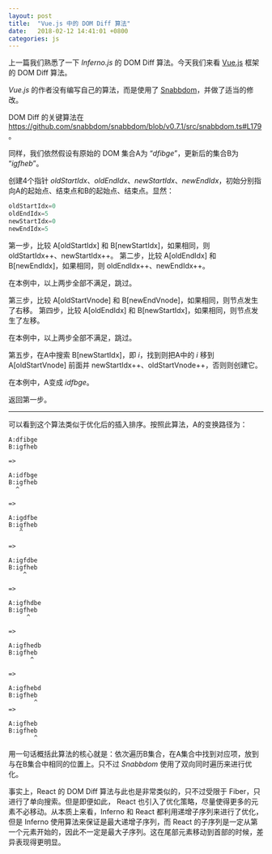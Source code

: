 ```yaml
---
layout: post
title:  "Vue.js 中的 DOM Diff 算法"
date:   2018-02-12 14:41:01 +0800
categories: js
---
```


上一篇我们熟悉了一下 *Inferno.js* 的 DOM Diff 算法。今天我们来看 [Vue.js](https://vuejs.org/) 框架的 DOM Diff 算法。

*Vue.js* 的作者没有编写自己的算法，而是使用了 [Snabbdom](https://github.com/snabbdom/snabbdom)，并做了适当的修改。

DOM Diff 的关键算法在 <https://github.com/snabbdom/snabbdom/blob/v0.7.1/src/snabbdom.ts#L179>。

同样，我们依然假设有原始的 DOM 集合A为 “*dfibge*”，更新后的集合B为 “*igfheb*”。

创建4个指针 *oldStartIdx*、*oldEndIdx*、*newStartIdx*、*newEndIdx*，初始分别指向A的起始点、结束点和B的起始点、结束点。显然：

```js
oldStartIdx=0
oldEndIdx=5
newStartIdx=0
newEndIdx=5
```

第一步，比较 A[oldStartIdx] 和 B[newStartIdx]，如果相同，则 oldStartIdx++、newStartIdx++。
第二步，比较 A[oldEndIdx] 和 B[newEndIdx]，如果相同，则 oldEndIdx++、newEndIdx++。

在本例中，以上两步全部不满足，跳过。

第三步，比较 A[oldStartVnode] 和 B[newEndVnode]，如果相同，则节点发生了右移。
第四步，比较 A[oldEndIdx] 和 B[newStartIdx]，如果相同，则节点发生了左移。

在本例中，以上两步全部不满足，跳过。

第五步，在A中搜索 B[newStartIdx]，即 *i*，找到则把A中的 *i* 移到 A[oldStartVnode] 前面并 newStartIdx++、oldStartVnode++，否则则创建它。

在本例中，A变成 *idfbge*。

返回第一步。

---

可以看到这个算法类似于优化后的插入排序。按照此算法，A的变换路径为：

```
A:dfibge
B:igfheb

=>

A:idfbge
B:igfheb
  ^

=>

A:igdfbe
B:igfheb
   ^

=>

A:igfdbe
B:igfheb
    ^

=>

A:igfhdbe
B:igfheb
     ^

=>

A:igfhedb
B:igfheb
      ^

=>

A:igfhebd
B:igfheb
       ^
=>

A:igfheb
B:igfheb
       ^
```

用一句话概括此算法的核心就是：依次遍历B集合，在A集合中找到对应项，放到与在B集合中相同的位置上。只不过 *Snabbdom* 使用了双向同时遍历来进行优化。

事实上，React 的 DOM Diff 算法与此也是非常类似的，只不过受限于 Fiber，只进行了单向搜索。但是即便如此， React 也引入了优化策略，尽量使得更多的元素不必移动。从本质上来看，Inferno 和 React 都利用递增子序列来进行了优化，但是 Inferno 使用算法来保证是最大递增子序列，而 React 的子序列是一定从第一个元素开始的，因此不一定是最大子序列。这在尾部元素移动到首部的时候，差异表现得更明显。
